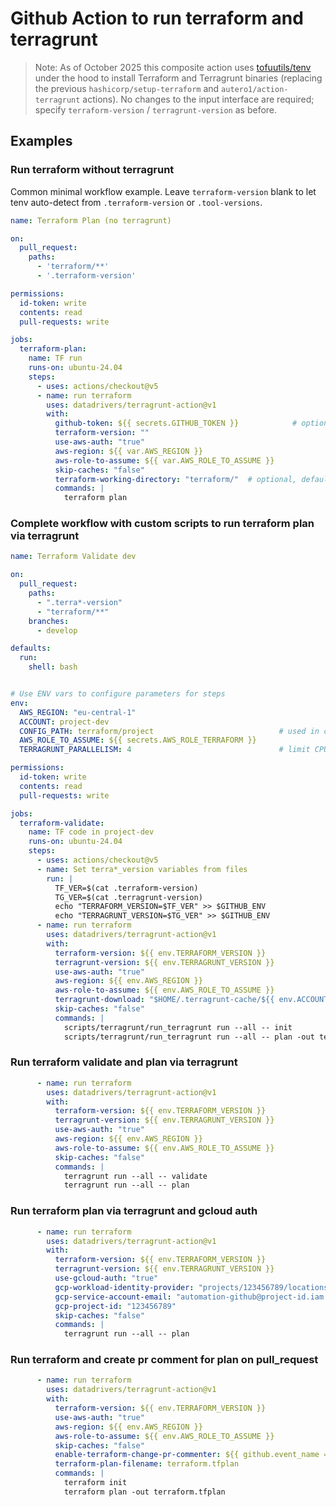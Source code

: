 # Github Action to run terraform and terragrunt

> Note: As of October 2025 this composite action uses [tofuutils/tenv](https://github.com/tofuutils/tenv) under the hood to install Terraform and Terragrunt binaries (replacing the previous `hashicorp/setup-terraform` and `autero1/action-terragrunt` actions). No changes to the input interface are required; specify `terraform-version` / `terragrunt-version` as before.

## Examples

### Run terraform without terragrunt

Common minimal workflow example. Leave `terraform-version` blank to let tenv auto-detect from `.terraform-version` or `.tool-versions`.

```yaml
name: Terraform Plan (no terragrunt)

on:
  pull_request:
    paths:
      - 'terraform/**'
      - '.terraform-version'

permissions:
  id-token: write
  contents: read
  pull-requests: write

jobs:
  terraform-plan:
    name: TF run
    runs-on: ubuntu-24.04
    steps:
      - uses: actions/checkout@v5
      - name: run terraform
        uses: datadrivers/terragrunt-action@v1
        with:
          github-token: ${{ secrets.GITHUB_TOKEN }}            # optional but avoids API rate limits when calling github API for tools installation
          terraform-version: ""
          use-aws-auth: "true"
          aws-region: ${{ var.AWS_REGION }}
          aws-role-to-assume: ${{ var.AWS_ROLE_TO_ASSUME }}
          skip-caches: "false"
          terraform-working-directory: "terraform/"  # optional, defaults to root of repo
          commands: |
            terraform plan
```

### Complete workflow with custom scripts to run terraform plan via terragrunt

```yaml
name: Terraform Validate dev

on:
  pull_request:
    paths:
      - ".terra*-version"
      - "terraform/**"
    branches:
      - develop

defaults:
  run:
    shell: bash


# Use ENV vars to configure parameters for steps
env:
  AWS_REGION: "eu-central-1"
  ACCOUNT: project-dev
  CONFIG_PATH: terraform/project                            # used in custom scripts
  AWS_ROLE_TO_ASSUME: ${{ secrets.AWS_ROLE_TERRAFORM }}
  TERRAGRUNT_PARALLELISM: 4                                 # limit CPU usage

permissions:
  id-token: write
  contents: read
  pull-requests: write

jobs:
  terraform-validate:
    name: TF code in project-dev
    runs-on: ubuntu-24.04
    steps:
      - uses: actions/checkout@v5
      - name: Set terra*_version variables from files
        run: |
          TF_VER=$(cat .terraform-version)
          TG_VER=$(cat .terragrunt-version)
          echo "TERRAFORM_VERSION=$TF_VER" >> $GITHUB_ENV
          echo "TERRAGRUNT_VERSION=$TG_VER" >> $GITHUB_ENV
      - name: run terraform
        uses: datadrivers/terragrunt-action@v1
        with:
          terraform-version: ${{ env.TERRAFORM_VERSION }}
          terragrunt-version: ${{ env.TERRAGRUNT_VERSION }}
          use-aws-auth: "true"
          aws-region: ${{ env.AWS_REGION }}
          aws-role-to-assume: ${{ env.AWS_ROLE_TO_ASSUME }}
          terragrunt-download: "$HOME/.terragrunt-cache/${{ env.ACCOUNT }}"
          skip-caches: "false"
          commands: |
            scripts/terragrunt/run_terragrunt run --all -- init
            scripts/terragrunt/run_terragrunt run --all -- plan -out terraform.tfplan
```

### Run terraform validate and plan via terragrunt

```yaml
      - name: run terraform
        uses: datadrivers/terragrunt-action@v1
        with:
          terraform-version: ${{ env.TERRAFORM_VERSION }}
          terragrunt-version: ${{ env.TERRAGRUNT_VERSION }}
          use-aws-auth: "true"
          aws-region: ${{ env.AWS_REGION }}
          aws-role-to-assume: ${{ env.AWS_ROLE_TO_ASSUME }}
          skip-caches: "false"
          commands: |
            terragrunt run --all -- validate
            terragrunt run --all -- plan
```

### Run terraform plan via terragrunt and gcloud auth

```yaml
      - name: run terraform
        uses: datadrivers/terragrunt-action@v1
        with:
          terraform-version: ${{ env.TERRAFORM_VERSION }}
          terragrunt-version: ${{ env.TERRAGRUNT_VERSION }}
          use-gcloud-auth: "true"
          gcp-workload-identity-provider: "projects/123456789/locations/global/workloadIdentityPools/my-pool/providers/my-provider"
          gcp-service-account-email: "automation-github@project-id.iam.gserviceaccount.com"
          gcp-project-id: "123456789"
          skip-caches: "false"
          commands: |
            terragrunt run --all -- plan
```

### Run terraform and create pr comment for plan on pull_request

```yaml
      - name: run terraform
        uses: datadrivers/terragrunt-action@v1
        with:
          terraform-version: ${{ env.TERRAFORM_VERSION }}
          use-aws-auth: "true"
          aws-region: ${{ env.AWS_REGION }}
          aws-role-to-assume: ${{ env.AWS_ROLE_TO_ASSUME }}
          skip-caches: "false"
          enable-terraform-change-pr-commenter: ${{ github.event_name == 'pull_request' }}
          terraform-plan-filename: terraform.tfplan
          commands: |
            terraform init
            terraform plan -out terraform.tfplan
```

